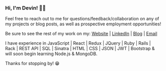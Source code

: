 ### Hi, I'm Devin! 👋🏼

Feel free to reach out to me for questions/feedback/collaboration on any of my projects or blog posts, as well as prospective employment opportunities!

Be sure to see the rest of my work on my: [Website](https://devindavis5.github.io/) | [LinkedIn](https://www.linkedin.com/in/devinrdavis) | [Blog](https://devindavisdev.medium.com/) | [Email](mailto:devinrdavis555@gmail.com)

I have experience in JavaScript | React | Redux | JQuery | Ruby | Rails | Rack | REST API | SQL | Sinatra | HTML | CSS | JSON | JWT | Bootstrap & will soon begin learning Node.js & MongoDB.

Thanks for stopping by! 😁
